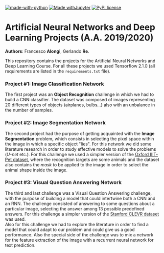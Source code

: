 [![made-with-python](https://img.shields.io/badge/Made%20with-Python-1f425f.svg)](https://www.python.org/)
[![Made withJupyter](https://img.shields.io/badge/Made%20with-Jupyter-orange?style=for-the-badge&logo=Jupyter)](https://jupyter.org/try) 
[![PyPI license](https://img.shields.io/pypi/l/ansicolortags.svg)](https://pypi.python.org/pypi/ansicolortags/)
# Artificial Neural Networks and Deep Learning Projects (A.A. 2019/2020)

**Authors**: Francesco **Alongi**, Gerlando **Re**.

This repository contains the projects for the Artificial Neural Networks and Deep Learning Course. For all these projects we used Tensorflow 2.1.0 (all requirements are listed in the ``requirements.txt`` file). </br>

### Project #1: Image Classification Network

The first project was an __Object Recognition__ challenge in which we had to build a CNN classifier. The dataset was composed of images representing 20 different types of objects (airplanes, bulbs...) also with an unbalance in the number of samples.

### Project #2: Image Segmentation Network

The second project had the purpose of getting acquainted with the __Image Segmentation__ problem, which consists in selecting the pixel space within the image in which a specific object "lies". For this network we did some literature research in order to study effective models to solve the problems (_U-net_ etc.). For this challenge we used a simpler version of the [Oxford IIIT-Pet dataset](https://www.robots.ox.ac.uk/~vgg/data/pets/), where the recognition targets are some animals and the dataset also contains the _mask_ to be applied to the image in order to select the animal shape inside the image.

### Project #3: Visual Question Answering Network

The third and last challenge was a Visual Question Answering challenge, with the purpose of building a model that could intertwine both a CNN and an RNN. The challenge consisted of answering to some questions about a particular image, selecting the answer among 13 possible predefined answers. For this challenge a simpler version of the [Stanford CLEVR dataset](https://cs.stanford.edu/people/jcjohns/clevr/) was used. </br>
Also for this challenge we had to explore the literature in order to find a model that could adapt to our problem and could give us a good performance. Also the special side of the challenge was to mix a network for the feature extraction of the image with a recurrent neural network for text prediction.
